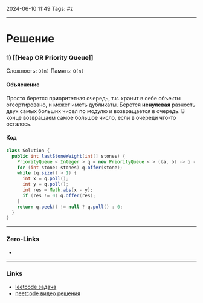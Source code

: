 2024-06-10 11:49
Tags: #z

___
# Решение
### 1) [[Heap OR Priority Queue]]
Сложность: `O(n)`
Память: `O(n)`
#### Объяснение
Просто берется приоритетная очередь, т.к. хранит в себе объекты отсортировано, и может иметь дубликаты. Берется **ненулевая** разность двух самых больших чисел по модулю и возвращается в очередь. В конце возвращаем самое большое число, если в очереди что-то осталось.
#### Код
```java
class Solution {
  public int lastStoneWeight(int[] stones) {
    PriorityQueue < Integer > q = new PriorityQueue < > ((a, b) -> b - a);
    for (int stone: stones) q.offer(stone);
    while (q.size() > 1) {
      int x = q.poll();
      int y = q.poll();
      int res = Math.abs(x - y);
      if (res != 0) q.offer(res);
    }
    return q.peek() != null ? q.poll() : 0;
  }
}
```

___
### Zero-Links
- 

___
### Links
- [leetcode задача](https://leetcode.com/problems/last-stone-weight/description/)
- [neetcode видео решения](https://youtu.be/B-QCq79-Vfw)